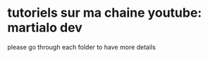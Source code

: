 # tutoriels sur ma chaine youtube: martialo dev

please go through each folder to have more details

